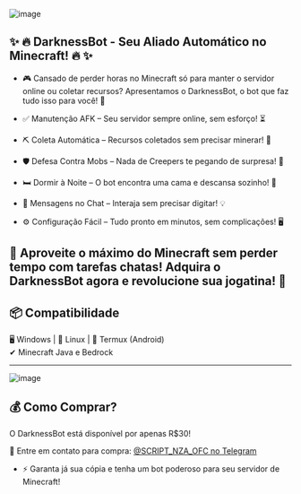  ![image](https://github.com/user-attachments/assets/088d6e95-49f6-4801-87d0-5c2808381905)

## ✨ 🔥 DarknessBot - Seu Aliado Automático no Minecraft! 🔥 ✨

- 🎮 Cansado de perder horas no Minecraft só para manter o servidor online ou coletar recursos? Apresentamos o DarknessBot, o bot que faz tudo isso para você! 🚀

- ✅ Manutenção AFK – Seu servidor sempre online, sem esforço! ⏳
- ⛏️ Coleta Automática – Recursos coletados sem precisar minerar! 💎
- 🛡️ Defesa Contra Mobs – Nada de Creepers te pegando de surpresa! 👾
- 🛏️ Dormir à Noite – O bot encontra uma cama e descansa sozinho! 🌙
- 💬 Mensagens no Chat – Interaja sem precisar digitar! 💡
- ⚙️ Configuração Fácil – Tudo pronto em minutos, sem complicações! 🖥️

## 🚀 Aproveite o máximo do Minecraft sem perder tempo com tarefas chatas! Adquira o DarknessBot agora e revolucione sua jogatina! 🌟

## 📦 Compatibilidade  
🖥️ Windows | 🐧 Linux | 📱 Termux (Android)  
✔ Minecraft Java e Bedrock  

---
![image](https://github.com/user-attachments/assets/6258e758-96e2-4c04-9b31-89971368b683)

## 💰 Como Comprar?  
O DarknessBot está disponível por apenas R$30!  

📲 Entre em contato para compra: [@SCRIPT_NZA_OFC no Telegram](https://t.me/SCRIPT_NZA_OFC)  

- ⚡ Garanta já sua cópia e tenha um bot poderoso para seu servidor de Minecraft!
